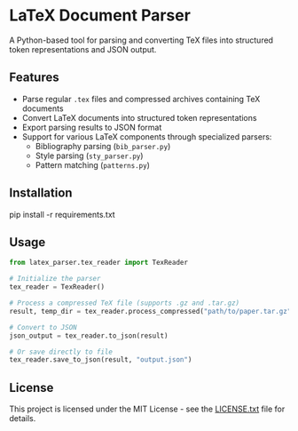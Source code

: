 # LaTeX Document Parser

A Python-based tool for parsing and converting TeX files into structured token representations and JSON output.

## Features

- Parse regular `.tex` files and compressed archives containing TeX documents
- Convert LaTeX documents into structured token representations
- Export parsing results to JSON format
- Support for various LaTeX components through specialized parsers:
  - Bibliography parsing (`bib_parser.py`)
  - Style parsing (`sty_parser.py`)
  - Pattern matching (`patterns.py`)

## Installation

pip install -r requirements.txt

## Usage

```python
from latex_parser.tex_reader import TexReader

# Initialize the parser
tex_reader = TexReader()

# Process a compressed TeX file (supports .gz and .tar.gz)
result, temp_dir = tex_reader.process_compressed("path/to/paper.tar.gz")

# Convert to JSON
json_output = tex_reader.to_json(result)

# Or save directly to file
tex_reader.save_to_json(result, "output.json")
```

## License

This project is licensed under the MIT License - see the [LICENSE.txt](LICENSE.txt) file for details.
